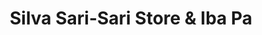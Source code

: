 ---
title: "Silva Sari-Sari Store & Iba Pa"
url: /san-pablo/silva-sari-sari-store-und-iba-pa/
shop: Lebensmittel
---